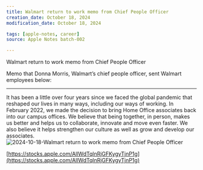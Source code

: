 ```yaml
---
title: Walmart return to work memo from Chief People Officer
creation_date: October 18, 2024
modification_date: October 18, 2024

tags: [apple-notes, career]
source: Apple Notes batch-002

---
```



Walmart return to work memo from Chief People Officer 

Memo that Donna Morris, Walmart’s chief people officer, sent Walmart employees below:
***
It has been a little over four years since we faced the global pandemic that reshaped our lives in many ways, including our ways of working. In February 2022, we made the decision to bring Home Office associates back into our campus offices. We believe that being together, in person, makes us better and helps us to collaborate, innovate and move even faster. We also believe it helps strengthen our culture as well as grow and develop our associates. 
![2024-10-18-Walmart return to work memo from Chief People Officer](images/2024-10-18-Walmart%20return%20to%20work%20memo%20from%20Chief%20People%20Officer.jpeg)

[https://stocks.apple.com/AllWdTqlnRjGFKygyTjnP1g](https://stocks.apple.com/AllWdTqlnRjGFKygyTjnP1g)

